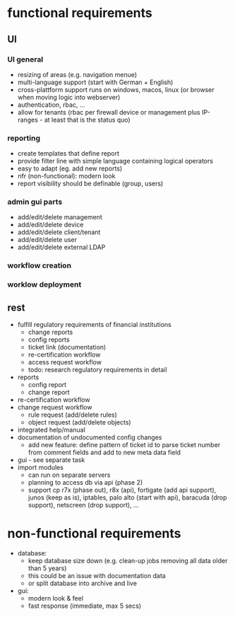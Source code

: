 # functional requirements
## UI
### UI general
- resizing of areas (e.g. navigation menue)
- multi-language support (start with German + English)
- cross-plattform support runs on windows, macos, linux (or browser when moving logic into webserver)
- authentication, rbac, ...
- allow for tenants (rbac per firewall device or management plus IP-ranges - at least that is the status quo)
### reporting
- create templates that define report
- provide filter line with simple language containing logical operators
- easy to adapt (eg. add new reports)
- nfr (non-functional): modern look
- report visibility should be definable (group, users)
### admin gui parts
  - add/edit/delete management
  - add/edit/delete device
  - add/edit/delete client/tenant
  - add/edit/delete user
  - add/edit/delete external LDAP
### workflow creation
### worklow deployment
## rest
- fulfill regulatory requirements of financial institutions
  - change reports
  - config reports
  - ticket link (documentation)
  - re-certification workflow
  - access request workflow
  - todo: research regulatory requirements in detail
- reports
  - config report
  - change report
- re-certification workflow
- change request workflow
  - rule request (add/delete rules)
  - object request (add/delete objects)
- integrated help/manual
- documentation of undocumented config changes
  - add new feature: define pattern of ticket id to parse ticket number from comment fields and add to new meta data field 
- gui - see separate task
- import modules
  - can run on separate servers
  - planning to access db via api (phase 2)
  - support cp r7x (phase out), r8x (api), fortigate (add api support), junos (keep as is), iptables, palo alto (start with api), baracuda (drop support), netscreen (drop support),
...
# non-functional requirements
- database:
  - keep database size down (e.g. clean-up jobs removing all data older than 5 years)
  - this could be an issue with documentation data
  - or split database into archive and live
- gui: 
  - modern look & feel
  - fast response (immediate, max 5 secs)
